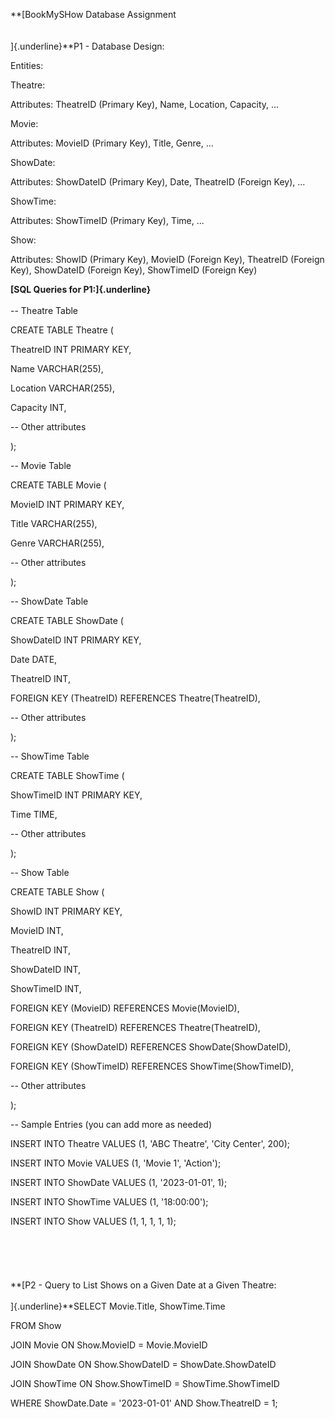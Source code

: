 **[BookMySHow Database Assignment\
\
\
]{.underline}**P1 - Database Design:

Entities:

Theatre:

Attributes: TheatreID (Primary Key), Name, Location, Capacity, \...

Movie:

Attributes: MovieID (Primary Key), Title, Genre, \...

ShowDate:

Attributes: ShowDateID (Primary Key), Date, TheatreID (Foreign Key),
\...

ShowTime:

Attributes: ShowTimeID (Primary Key), Time, \...

Show:

Attributes: ShowID (Primary Key), MovieID (Foreign Key), TheatreID
(Foreign Key), ShowDateID (Foreign Key), ShowTimeID (Foreign Key)

**[SQL Queries for P1:]{.underline}**\
\
\-- Theatre Table

CREATE TABLE Theatre (

TheatreID INT PRIMARY KEY,

Name VARCHAR(255),

Location VARCHAR(255),

Capacity INT,

\-- Other attributes

);

\-- Movie Table

CREATE TABLE Movie (

MovieID INT PRIMARY KEY,

Title VARCHAR(255),

Genre VARCHAR(255),

\-- Other attributes

);

\-- ShowDate Table

CREATE TABLE ShowDate (

ShowDateID INT PRIMARY KEY,

Date DATE,

TheatreID INT,

FOREIGN KEY (TheatreID) REFERENCES Theatre(TheatreID),

\-- Other attributes

);

\-- ShowTime Table

CREATE TABLE ShowTime (

ShowTimeID INT PRIMARY KEY,

Time TIME,

\-- Other attributes

);

\-- Show Table

CREATE TABLE Show (

ShowID INT PRIMARY KEY,

MovieID INT,

TheatreID INT,

ShowDateID INT,

ShowTimeID INT,

FOREIGN KEY (MovieID) REFERENCES Movie(MovieID),

FOREIGN KEY (TheatreID) REFERENCES Theatre(TheatreID),

FOREIGN KEY (ShowDateID) REFERENCES ShowDate(ShowDateID),

FOREIGN KEY (ShowTimeID) REFERENCES ShowTime(ShowTimeID),

\-- Other attributes

);

\-- Sample Entries (you can add more as needed)

INSERT INTO Theatre VALUES (1, \'ABC Theatre\', \'City Center\', 200);

INSERT INTO Movie VALUES (1, \'Movie 1\', \'Action\');

INSERT INTO ShowDate VALUES (1, \'2023-01-01\', 1);

INSERT INTO ShowTime VALUES (1, \'18:00:00\');

INSERT INTO Show VALUES (1, 1, 1, 1, 1);\
\
\
\
\
\
**[P2 - Query to List Shows on a Given Date at a Given Theatre:\
\
]{.underline}**SELECT Movie.Title, ShowTime.Time

FROM Show

JOIN Movie ON Show.MovieID = Movie.MovieID

JOIN ShowDate ON Show.ShowDateID = ShowDate.ShowDateID

JOIN ShowTime ON Show.ShowTimeID = ShowTime.ShowTimeID

WHERE ShowDate.Date = \'2023-01-01\' AND Show.TheatreID = 1;
